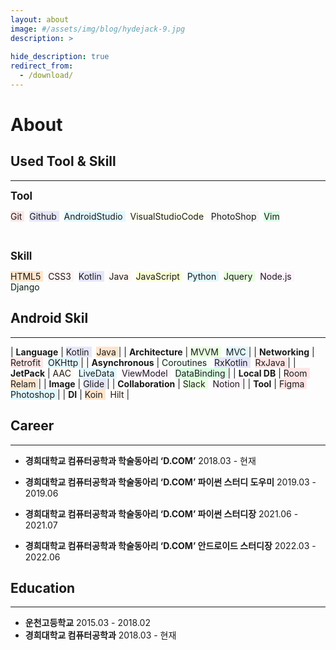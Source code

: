 ```yaml
---
layout: about
image: #/assets/img/blog/hydejack-9.jpg
description: >
  
hide_description: true
redirect_from:
  - /download/
---
```


# About

<!--author-->

## Used Tool & Skill
---------------------------------------------
<span style="font-size:120%">**Tool**</span>  

<span style="background-color:#FFE6E6"> Git </span>&nbsp;
<span style="background-color:#E6E6FA"> Github </span>&nbsp;
<span style="background-color:#E1F8FF"> AndroidStudio </span>&nbsp;
<span style="background-color:#FFFFF0"> VisualStudioCode </span>&nbsp;
<span style="background-color:#F5F5F5"> PhotoShop </span>&nbsp;
<span style="background-color:#DCFFE4"> Vim </span>

<br>

<span style="font-size:120%">**Skill**</span>  

<span style="background-color:#FFE5CC"> HTML5 </span>&nbsp;
<span style="background-color:#FFF3F3"> CSS3 </span>&nbsp;
<span style="background-color:#E6E6FA"> Kotlin </span>&nbsp;
<span style="background-color:#FFF8F3"> Java </span>&nbsp;
<span style="background-color:#FBFFD7"> JavaScript </span>&nbsp;
<span style="background-color:#E1F8FF"> Python </span>&nbsp;
<span style="background-color:#E9FFE1"> Jquery </span>&nbsp;
<span style="background-color:#FFF3FF"> Node.js </span>&nbsp;
<span style="background-color:#F3FFF7"> Django </span>

## Android Skil
---------------------------------------------

| <b>Language</b> | <span style="background-color:#E6E6FA"> Kotlin </span>&nbsp;  <span style="background-color:#FFE5CC"> Java </span> |
| <b>Architecture</b> | <span style="background-color:#E9FFE1"> MVVM </span>&nbsp;  <span style="background-color:#E1F8FF"> MVC </span> |
| <b>Networking</b> | <span style="background-color:#FFE6E6"> Retrofit </span>&nbsp;  <span style="background-color:#E1F8FF"> OKHttp </span> |
| <b>Asynchronous</b> | <span style="background-color:#F3FFF7"> Coroutines </span>&nbsp; <span style="background-color:#E6E6FA"> RxKotlin </span>&nbsp;  <span style="background-color:#FFE6E6"> RxJava </span> |
| <b>JetPack</b> | <span style="background-color:#FFF8F3"> AAC </span>&nbsp;  <span style="background-color:#E1F8FF"> LiveData </span>&nbsp;  <span style="background-color:#FFF3FF"> ViewModel </span>&nbsp;  <span style="background-color:#DCFFE4"> DataBinding </span> |
| <b>Local DB</b> | <span style="background-color:#FFE6E6"> Room </span>&nbsp;  <span style="background-color:#FFE5CC"> Relam </span> |
| <b>Image</b> | <span style="background-color:#E6E6FA"> Glide </span> |
| <b>Collaboration</b> | <span style="background-color:#E9FFE1"> Slack </span>&nbsp;  <span style="background-color:#FFF3FF"> Notion </span> |
| <b>Tool</b> | <span style="background-color:#FFE6E6"> Figma </span>&nbsp;  <span style="background-color:#E1F8FF"> Photoshop </span> |
| <b>DI</b> | <span style="background-color:#FFE5CC"> Koin </span>&nbsp;  <span style="background-color:#FFF8F3"> Hilt </span> |

## Career
-------------------------------------
- **경희대학교 컴퓨터공학과 학술동아리 ‘D.COM’** 2018.03 - 현재

- **경희대학교 컴퓨터공학과 학술동아리 ‘D.COM’ 파이썬 스터디 도우미** 2019.03 - 2019.06

- **경희대학교 컴퓨터공학과 학술동아리 ‘D.COM’ 파이썬 스터디장** 2021.06 - 2021.07

- **경희대학교 컴퓨터공학과 학술동아리 ‘D.COM’ 안드로이드 스터디장** 2022.03 - 2022.06

## Education
-------------------------------------
- **운천고등학교** 2015.03 - 2018.02
- **경희대학교 컴퓨터공학과** 2018.03 - 현재 